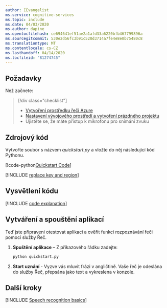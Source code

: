 ```yaml
---
author: IEvangelist
ms.service: cognitive-services
ms.topic: include
ms.date: 04/03/2020
ms.author: dapine
ms.openlocfilehash: ce694641ef51ae2a1afd33a6220bfb467799896a
ms.sourcegitcommit: 530e2d56fc3b91c520d3714a7fe4e8e0b75480c8
ms.translationtype: MT
ms.contentlocale: cs-CZ
ms.lasthandoff: 04/14/2020
ms.locfileid: "81274745"
---
```

## <a name="prerequisites"></a>Požadavky

Než začnete:

> [!div class="checklist"]
> * <a href="https://ms.portal.azure.com/#create/Microsoft.CognitiveServicesSpeechServices" target="_blank">Vytvoření prostředku řeči Azure<span class="docon docon-navigate-external x-hidden-focus"></span></a>
> * [Nastavení vývojového prostředí a vytvoření prázdného projektu](../../../../quickstarts/setup-platform.md?pivots=programming-language-python)
> * Ujistěte se, že máte přístup k mikrofonu pro snímání zvuku

## <a name="source-code"></a>Zdrojový kód

Vytvořte soubor s názvem *quickstart.py* a vložte do něj následující kód Pythonu.

[!code-python[Quickstart Code](~/samples-cognitive-services-speech-sdk/quickstart/python/from-microphone/quickstart.py#code)]

[!INCLUDE [replace key and region](../replace-key-and-region.md)]

## <a name="code-explanation"></a>Vysvětlení kódu

[!INCLUDE [code explanation](../code-explanation.md)]

## <a name="build-and-run-app"></a>Vytváření a spouštění aplikací

Teď jste připraveni otestovat aplikaci a ověřit funkci rozpoznávání řeči pomocí služby Řeč.

1. **Spuštění aplikace** – Z příkazového řádku zadejte:
    ```bash
    python quickstart.py
    ```
2. **Start uznání** - Vyzve vás mluvit frázi v angličtině. Vaše řeč je odeslána do služby Řeč, přepsána jako text a vykreslena v konzole.

## <a name="next-steps"></a>Další kroky

[!INCLUDE [Speech recognition basics](../../speech-to-text-next-steps.md)]

